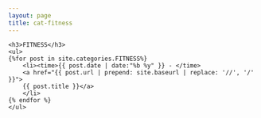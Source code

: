 ```yaml
---
layout: page
title: cat-fitness
---
```


<section>

    <h3>FITNESS</h3>
	<ul>
    {%for post in site.categories.FITNESS%}
		<li><time>{{ post.date | date:"%b %y" }} - </time>
		<a href="{{ post.url | prepend: site.baseurl | replace: '//', '/' }}">
        {{ post.title }}</a>
		</li>
    {% endfor %}
    </ul>

</section>